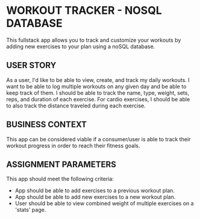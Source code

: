 # WORKOUT TRACKER - NOSQL DATABASE
This fullstack app allows you to track and customize your workouts by adding new exercises to your plan using a noSQL database.

## USER STORY
As a user, I'd like to be able to view, create, and track my daily workouts. I want to be able to log multiple workouts on any given day and be able to keep track of them. I should be able to track the name, type, weight, sets, reps, and duration of each exercise. For cardio exercises, I should be able to also track the distance traveled during each exercise. 

## BUSINESS CONTEXT
This app can be considered viable if a consumer/user is able to track their workout progress in order to reach their fitness goals.

## ASSIGNMENT PARAMETERS
This app should meet the following criteria: 

* App should be able to add exercises to a previous workout plan.
* App should be able to add new exercises to a new workout plan.
* User should be able to view combined weight of multiple exercises on a 'stats' page.